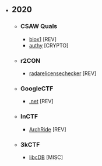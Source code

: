 - ## 2020
    - ### CSAW Quals
        - [blox1](2020/CSAW%20Quals/blox1) [REV]
        - [authy](2020/CSAW%20Quals/authy) [CRYPTO]

    - ### r2CON
        - [radarelicensechecker](2020/r2CON/radarelicensechecker) [REV]

    - ### GoogleCTF
        - [.net](2020/Google/dotnet) [REV]
        
    - ### InCTF
        - [ArchRide](2020/InCTF/ArchRide) [REV]
        
    - ### 3kCTF
        - [libcDB](2020/3kCTF/libcDB) [MISC]